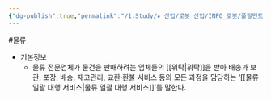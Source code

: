```yaml
---
{"dg-publish":true,"permalink":"/1.Study/★ 산업/로봇 산업/INFO_로봇/풀필먼트/","created":"2024-11-20T21:02:28.024+09:00","updated":"2025-06-03T20:07:20.171+09:00"}
---
```


#물류 


- 기본정보
	- 물류 전문업체가 물건을 판매하려는 업체들의 [[위탁\|위탁]]을 받아 배송과 보관, 포장, 배송, 재고관리, 교환·환불 서비스 등의 모든 과정을 담당하는 ‘[[물류 일괄 대행 서비스\|물류 일괄 대행 서비스]]’를 말한다.
